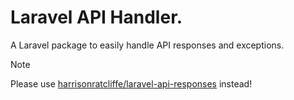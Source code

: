 # Laravel API Handler.
A Laravel package to easily handle API responses and exceptions.

> [!NOTE]  
> Please use [harrisonratcliffe/laravel-api-responses](https://github.com/harrisonratcliffe/laravel-api-responses) instead!
